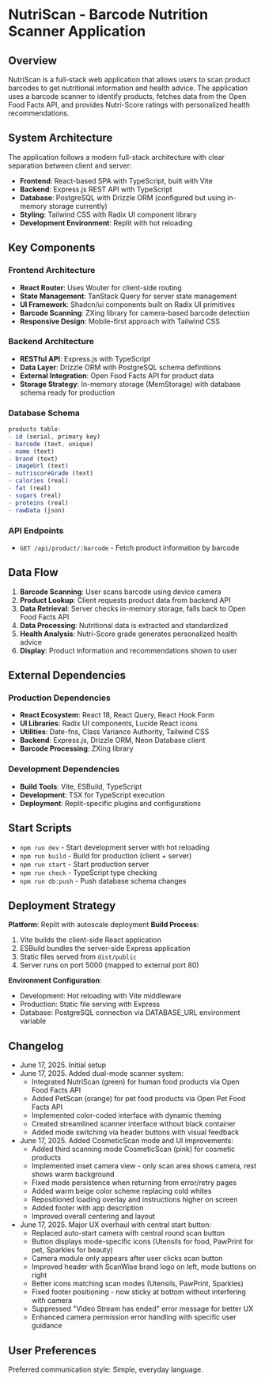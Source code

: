 # NutriScan - Barcode Nutrition Scanner Application

## Overview

NutriScan is a full-stack web application that allows users to scan product barcodes to get nutritional information and health advice. The application uses a barcode scanner to identify products, fetches data from the Open Food Facts API, and provides Nutri-Score ratings with personalized health recommendations.

## System Architecture

The application follows a modern full-stack architecture with clear separation between client and server:

- **Frontend**: React-based SPA with TypeScript, built with Vite
- **Backend**: Express.js REST API with TypeScript
- **Database**: PostgreSQL with Drizzle ORM (configured but using in-memory storage currently)
- **Styling**: Tailwind CSS with Radix UI component library
- **Development Environment**: Replit with hot reloading

## Key Components

### Frontend Architecture
- **React Router**: Uses Wouter for client-side routing
- **State Management**: TanStack Query for server state management
- **UI Framework**: Shadcn/ui components built on Radix UI primitives
- **Barcode Scanning**: ZXing library for camera-based barcode detection
- **Responsive Design**: Mobile-first approach with Tailwind CSS

### Backend Architecture
- **RESTful API**: Express.js with TypeScript
- **Data Layer**: Drizzle ORM with PostgreSQL schema definitions
- **External Integration**: Open Food Facts API for product data
- **Storage Strategy**: In-memory storage (MemStorage) with database schema ready for production

### Database Schema
```typescript
products table:
- id (serial, primary key)
- barcode (text, unique)
- name (text)
- brand (text)
- imageUrl (text)
- nutriscoreGrade (text)
- calories (real)
- fat (real) 
- sugars (real)
- proteins (real)
- rawData (json)
```

### API Endpoints
- `GET /api/product/:barcode` - Fetch product information by barcode

## Data Flow

1. **Barcode Scanning**: User scans barcode using device camera
2. **Product Lookup**: Client requests product data from backend API
3. **Data Retrieval**: Server checks in-memory storage, falls back to Open Food Facts API
4. **Data Processing**: Nutritional data is extracted and standardized
5. **Health Analysis**: Nutri-Score grade generates personalized health advice
6. **Display**: Product information and recommendations shown to user

## External Dependencies

### Production Dependencies
- **React Ecosystem**: React 18, React Query, React Hook Form
- **UI Libraries**: Radix UI components, Lucide React icons
- **Utilities**: Date-fns, Class Variance Authority, Tailwind CSS
- **Backend**: Express.js, Drizzle ORM, Neon Database client
- **Barcode Processing**: ZXing library

### Development Dependencies
- **Build Tools**: Vite, ESBuild, TypeScript
- **Development**: TSX for TypeScript execution
- **Deployment**: Replit-specific plugins and configurations

## Start Scripts

- `npm run dev` - Start development server with hot reloading
- `npm run build` - Build for production (client + server)
- `npm run start` - Start production server
- `npm run check` - TypeScript type checking
- `npm run db:push` - Push database schema changes

## Deployment Strategy

**Platform**: Replit with autoscale deployment
**Build Process**: 
1. Vite builds the client-side React application
2. ESBuild bundles the server-side Express application
3. Static files served from `dist/public`
4. Server runs on port 5000 (mapped to external port 80)

**Environment Configuration**:
- Development: Hot reloading with Vite middleware
- Production: Static file serving with Express
- Database: PostgreSQL connection via DATABASE_URL environment variable

## Changelog

- June 17, 2025. Initial setup
- June 17, 2025. Added dual-mode scanner system:
  - Integrated NutriScan (green) for human food products via Open Food Facts API
  - Added PetScan (orange) for pet food products via Open Pet Food Facts API
  - Implemented color-coded interface with dynamic theming
  - Created streamlined scanner interface without black container
  - Added mode switching via header buttons with visual feedback
- June 17, 2025. Added CosmeticScan mode and UI improvements:
  - Added third scanning mode CosmeticScan (pink) for cosmetic products
  - Implemented inset camera view - only scan area shows camera, rest shows warm background
  - Fixed mode persistence when returning from error/retry pages
  - Added warm beige color scheme replacing cold whites
  - Repositioned loading overlay and instructions higher on screen
  - Added footer with app description
  - Improved overall centering and layout
- June 17, 2025. Major UX overhaul with central start button:
  - Replaced auto-start camera with central round scan button
  - Button displays mode-specific icons (Utensils for food, PawPrint for pet, Sparkles for beauty)
  - Camera module only appears after user clicks scan button
  - Improved header with ScanWise brand logo on left, mode buttons on right
  - Better icons matching scan modes (Utensils, PawPrint, Sparkles)
  - Fixed footer positioning - now sticky at bottom without interfering with camera
  - Suppressed "Video Stream has ended" error message for better UX
  - Enhanced camera permission error handling with specific user guidance

## User Preferences

Preferred communication style: Simple, everyday language.